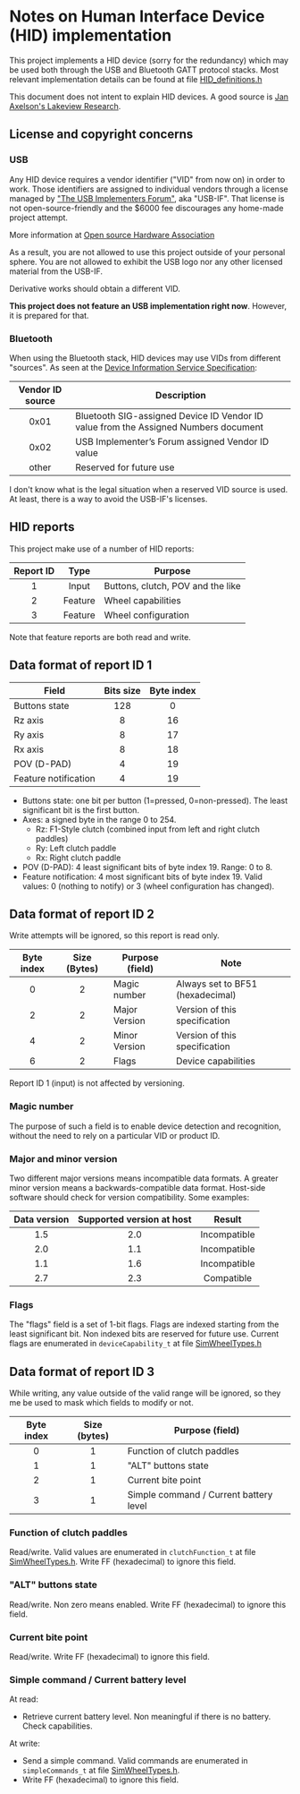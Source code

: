 # Notes on Human Interface Device (HID) implementation

This project implements a HID device (sorry for the redundancy) which may be used both through the USB and Bluetooth GATT protocol stacks. Most relevant implementation details can be found at file [HID_definitions.h](../../src/include/HID_definitions.h)

This document does not intent to explain HID devices. A good source is [Jan Axelson's Lakeview Research](http://www.janaxelson.com/hidpage.htm).

## License and copyright concerns

### USB

Any HID device requires a vendor identifier ("VID" from now on) in order to work. Those identifiers are assigned to individual vendors through a license managed by ["The USB Implementers Forum"](https://www.usb.org/about), aka "USB-IF". That license is not open-source-friendly and the $6000 fee discourages any home-made project attempt.

More information at [Open source Hardware Association](https://www.oshwa.org/faq/#usb-vendor-id)

As a result, you are not allowed to use this project outside of your personal sphere. You are not allowed to exhibit the USB logo nor any other licensed material from the USB-IF.

Derivative works should obtain a different VID.

**This project does not feature an USB implementation right now**. However, it is prepared for that.

### Bluetooth

When using the Bluetooth stack, HID devices may use VIDs from different "sources". As seen at the [Device Information Service Specification](https://www.bluetooth.org/docman/handlers/downloaddoc.ashx?doc_id=244369):

| Vendor ID source | Description                                                                         |
|:----------------:| ----------------------------------------------------------------------------------- |
| 0x01             | Bluetooth SIG-assigned Device ID Vendor ID value from the Assigned Numbers document |
| 0x02             | USB Implementer’s Forum assigned Vendor ID value                                    |
| other            | Reserved for future use                                                             |

I don't know what is the legal situation when a reserved VID source is used. At least, there is a way to avoid the USB-IF's licenses.

## HID reports

This project make use of a number of HID reports:

| Report ID | Type    | Purpose                           |
|:---------:|:-------:| --------------------------------- |
| 1         | Input   | Buttons, clutch, POV and the like |
| 2         | Feature | Wheel capabilities                |
| 3         | Feature | Wheel configuration               |

Note that feature reports are both read and write.

## Data format of report ID 1

| Field                | Bits size | Byte index |
| -------------------- |:---------:|:----------:|
| Buttons state        | 128       | 0          |
| Rz axis              | 8         | 16         |
| Ry axis              | 8         | 17         |
| Rx axis              | 8         | 18         |
| POV (D-PAD)          | 4         | 19         |
| Feature notification | 4         | 19         |

- Buttons state: one bit per button (1=pressed, 0=non-pressed). The least significant bit is the first button.
- Axes: a signed byte in the range 0 to 254.
  - Rz: F1-Style clutch (combined input from left and right clutch paddles)
  - Ry: Left clutch paddle
  - Rx: Right clutch paddle
- POV (D-PAD): 4 least significant bits of byte index 19. Range: 0 to 8.
- Feature notification: 4 most significant bits of byte index 19. Valid values: 0 (nothing to notify) or 3 (wheel configuration has changed).

## Data format of report ID 2

Write attempts will be ignored, so this report is read only.

| Byte index | Size (Bytes) | Purpose (field) | Note                             |
|:----------:|:------------:| --------------- | -------------------------------- |
| 0          | 2            | Magic number    | Always set to BF51 (hexadecimal) |
| 2          | 2            | Major Version   | Version of this specification    |
| 4          | 2            | Minor Version   | Version of this specification    |
| 6          | 2            | Flags           | Device capabilities              |

Report ID 1 (input) is not affected by versioning.

### Magic number

The purpose of such a field is to enable device detection and recognition, without the need to rely on a particular VID or product ID.

### Major and minor version

Two different major versions means incompatible data formats. A greater minor version means a backwards-compatible data format.
Host-side software should check for version compatibility. Some examples:

| Data version | Supported version at host | Result       |
|:------------:|:-------------------------:|:------------:|
| 1.5          | 2.0                       | Incompatible |
| 2.0          | 1.1                       | Incompatible |
| 1.1          | 1.6                       | Incompatible |
| 2.7          | 2.3                       | Compatible   |

### Flags

The "flags" field is a set of 1-bit flags. Flags are indexed starting from the least significant bit. Non indexed bits are reserved for future use. Current flags are enumerated in `deviceCapability_t` at file [SimWheelTypes.h][def]

## Data format of report ID 3

While writing, any value outside of the valid range will be ignored, so they me be used to mask which fields to modify or not.

| Byte index | Size (bytes) | Purpose (field)                        |
|:----------:|:------------:| -------------------------------------- |
| 0          | 1            | Function of clutch paddles             |
| 1          | 1            | "ALT" buttons state                    |
| 2          | 1            | Current bite point                     |
| 3          | 1            | Simple command / Current battery level |

### Function of clutch paddles

Read/write.
Valid values are enumerated in `clutchFunction_t` at file [SimWheelTypes.h][def].
Write FF (hexadecimal) to ignore this field.

### "ALT" buttons state

Read/write.
Non zero means enabled.
Write FF (hexadecimal) to ignore this field.

### Current bite point

Read/write.
Write FF (hexadecimal) to ignore this field.

### Simple command / Current battery level

At read:

- Retrieve current battery level. Non meaningful if there is no battery. Check capabilities.

At write:

- Send a simple command. Valid commands are enumerated in `simpleCommands_t` at file [SimWheelTypes.h][def].
- Write FF (hexadecimal) to ignore this field.

[def]: ../../src/include/SimWheelTypes.h

